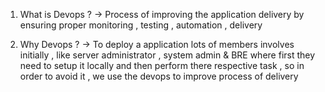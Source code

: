 1. What is Devops ?
-> Process of improving the application delivery by ensuring proper monitoring , testing , automation , delivery

2. Why Devops ?
-> To deploy a application lots of members involves initially , like server administrator , system admin & BRE where first they need to setup it locally 
   and then perform there respective task , so in order to avoid it , we use the devops to improve process of delivery

